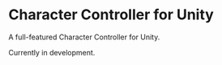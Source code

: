 # Character Controller for Unity

A full-featured Character Controller for Unity.

Currently in development.
